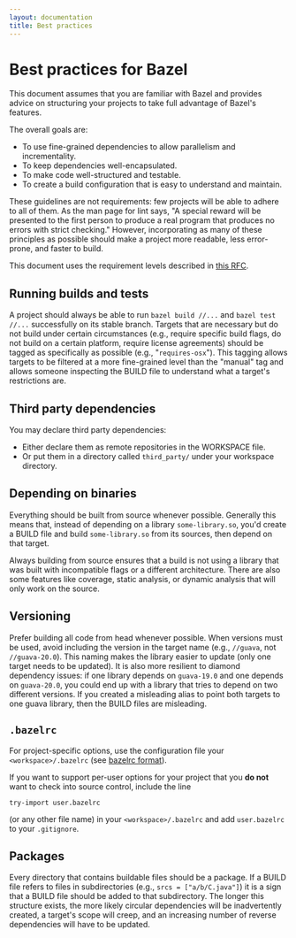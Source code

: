 ```yaml
---
layout: documentation
title: Best practices
---
```


# Best practices for Bazel

This document assumes that you are familiar with Bazel and provides advice on structuring your
projects to take full advantage of Bazel's features.

The overall goals are:

- To use fine-grained dependencies to allow parallelism and incrementality.
- To keep dependencies well-encapsulated.
- To make code well-structured and testable.
- To create a build configuration that is easy to understand and maintain.

These guidelines are not requirements: few projects will be able to adhere to all of them.  As the
man page for lint says, "A special reward will be presented to the first person to produce a real
program that produces no errors with strict checking." However, incorporating as many of these
principles as possible should make a project more readable, less error-prone, and faster to build.

This document uses the requirement levels described in
[this RFC](https://www.ietf.org/rfc/rfc2119.txt).

## Running builds and tests

A project should always be able to run `bazel build //...` and `bazel test //...` successfully on
its stable branch. Targets that are necessary but do not build under certain circumstances (e.g.,
require specific build flags, do not build on a certain platform, require license agreements)
should be tagged as specifically as possible (e.g., "`requires-osx`"). This tagging allows
targets to be filtered at a more fine-grained level than the "manual" tag and allows someone
inspecting the BUILD file to understand what a target's restrictions are.

## Third party dependencies

You may declare third party dependencies:

*   Either declare them as remote repositories in the WORKSPACE file.
*   Or put them in a directory called `third_party/` under your workspace directory.

## Depending on binaries

Everything should be built from source whenever possible. Generally this means that, instead of
depending on a library `some-library.so`, you'd create a BUILD file and build `some-library.so`
from its sources, then depend on that target.

Always building from source ensures that a build is not using a library that was built with
incompatible flags or a different architecture. There are also some features like coverage,
static analysis, or dynamic analysis that will only work on the source.

## Versioning

Prefer building all code from head whenever possible.  When versions must be used, avoid including
the version in the target name (e.g., `//guava`, not `//guava-20.0`). This naming makes the library
easier to update (only one target needs to be updated).  It is also more resilient to diamond
dependency issues: if one library depends on `guava-19.0` and one depends on `guava-20.0`, you
could end up with a library that tries to depend on two different versions. If you created a
misleading alias to point both targets to one guava library, then the BUILD files are misleading.

## `.bazelrc`

For project-specific options, use the configuration file your
`<workspace>/.bazelrc` (see [bazelrc format](guide.html#bazelrc)).

If you want to support per-user options for your project that you **do not** want to check
into source control, include the line
```
try-import user.bazelrc
```
(or any other file name) in your `<workspace>/.bazelrc` and
add `user.bazelrc` to your `.gitignore`.

## Packages

Every directory that contains buildable files should be a package. If a BUILD file refers to files
in subdirectories (e.g., `srcs = ["a/b/C.java"]`) it is a sign that a BUILD file should be added to
that subdirectory.  The longer this structure exists, the more likely circular dependencies will be
inadvertently created, a target's scope will creep, and an increasing number of reverse
dependencies will have to be updated.
